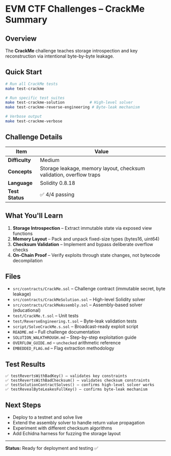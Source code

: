 # EVM CTF Challenges – CrackMe Summary

## Overview

The **CrackMe** challenge teaches storage introspection and key reconstruction via intentional byte-by-byte leakage.

## Quick Start

```bash
# Run all CrackMe tests
make test-crackme

# Run specific test suites
make test-crackme-solution           # High-level solver
make test-crackme-reverse-engineering # Byte-leak mechanism

# Verbose output
make test-crackme-verbose
```

## Challenge Details

| Item | Value |
|------|-------|
| **Difficulty** | Medium |
| **Concepts** | Storage leakage, memory layout, checksum validation, overflow traps |
| **Language** | Solidity 0.8.18 |
| **Test Status** | ✅ 4/4 passing |

## What You'll Learn

1. **Storage Introspection** – Extract immutable state via exposed view functions
2. **Memory Layout** – Pack and unpack fixed-size types (bytes16, uint64)
3. **Checksum Validation** – Implement and bypass deliberate overflow checks
4. **On-Chain Proof** – Verify exploits through state changes, not bytecode decompilation

## Files

- `src/contracts/CrackMe.sol` – Challenge contract (immutable secret, byte leakage)
- `src/contracts/CrackMeSolution.sol` – High-level Solidity solver
- `src/contracts/CrackMeAssembly.sol` – Assembly-based solver (educational)
- `test/CrackMe.t.sol` – Unit tests
- `test/ReverseEngineering.t.sol` – Byte-leak validation tests
- `script/SolveCrackMe.s.sol` – Broadcast-ready exploit script
- `README.md` – Full challenge documentation
- `SOLUTION_WALKTHROUGH.md` – Step-by-step exploitation guide
- `OVERFLOW_GUIDE.md` – `unchecked` arithmetic reference
- `EMBEDDED_FLAG.md` – Flag extraction methodology

## Test Results

```
✅ testRevertsWithBadKey() – validates key constraints
✅ testRevertsWithBadChecksum() – validates checksum constraints
✅ testSolutionContractSolves() – confirms high-level solver works
✅ testRevealByteLeakesFullKey() – confirms byte-leak mechanism
```

## Next Steps

- Deploy to a testnet and solve live
- Extend the assembly solver to handle return value propagation
- Experiment with different checksum algorithms
- Add Echidna harness for fuzzing the storage layout

---

**Status:** Ready for deployment and testing ✅
